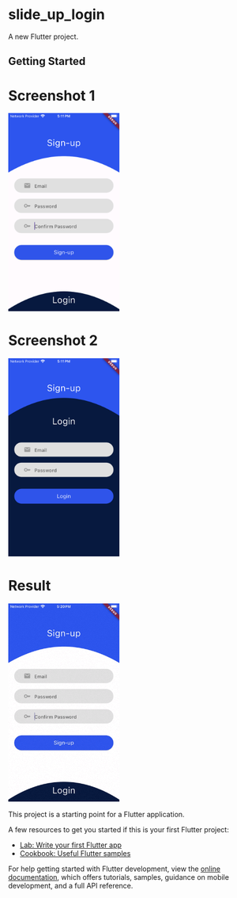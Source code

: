# slide_up_login

A new Flutter project.

## Getting Started

# Screenshot 1
<img src="https://github.com/Mirzaazmath/slide_up_login_screen/blob/main/assets/output/Screenshot1.png" height="400">



# Screenshot 2
<img src="https://github.com/Mirzaazmath/slide_up_login_screen/blob/main/assets/output/Screenshot2.png" height="400">



# Result
<img src="https://github.com/Mirzaazmath/slide_up_login_screen/blob/main/assets/output/result.gif" height="400">

This project is a starting point for a Flutter application.

A few resources to get you started if this is your first Flutter project:

- [Lab: Write your first Flutter app](https://docs.flutter.dev/get-started/codelab)
- [Cookbook: Useful Flutter samples](https://docs.flutter.dev/cookbook)

For help getting started with Flutter development, view the
[online documentation](https://docs.flutter.dev/), which offers tutorials,
samples, guidance on mobile development, and a full API reference.
